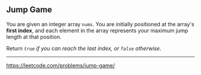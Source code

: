 ## Jump Game

You are given an integer array `nums`. You are initially positioned at the array's **first index**, and each element in the array represents your maximum jump length at that position.

Return *`true` if you can reach the last index, or `false` otherwise*.

---------------
https://leetcode.com/problems/jump-game/
